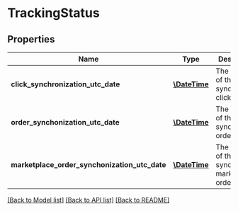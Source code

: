 # TrackingStatus

## Properties
Name | Type | Description | Notes
------------ | ------------- | ------------- | -------------
**click_synchronization_utc_date** | [**\DateTime**](\DateTime.md) | The utc date of the latest synchronized click | 
**order_synchonization_utc_date** | [**\DateTime**](\DateTime.md) | The utc date of the latest synchronized order | 
**marketplace_order_synchonization_utc_date** | [**\DateTime**](\DateTime.md) | The utc date of the latest synchronized marketplace order | 

[[Back to Model list]](../README.md#documentation-for-models) [[Back to API list]](../README.md#documentation-for-api-endpoints) [[Back to README]](../README.md)


